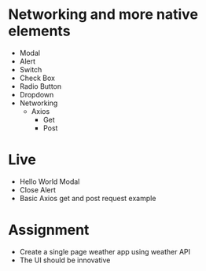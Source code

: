 # Networking and more native elements

- Modal
- Alert
- Switch
- Check Box
- Radio Button
- Dropdown
- Networking
  - Axios
    - Get
    - Post

# Live

- Hello World Modal
- Close Alert
- Basic Axios get and post request example

# Assignment

- Create a single page weather app using weather API
- The UI should be innovative

